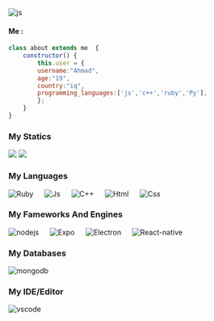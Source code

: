 <img alt="js" src="https://repository-images.githubusercontent.com/588181932/e36ec678-7984-4cdd-8e4c-a3932772ff8e"/>   &emsp;

<h4>Me :</h4>

```js
class about extends me  {
    constructor() {
        this.user = {
        username:"Ahmad",
        age:"19",
        country:"iq",
        programming_languages:['js','c++','ruby','Py'],
        };
    }
}
```
<h3> My Statics</h3>
<p align="left">
<img src="https://github-readme-stats.vercel.app/api?username=tomato186&show_icons=true&theme=radical&count_private=true"/>
<img src="https://github-readme-stats.vercel.app/api/top-langs/?username=tomato186&layout=compact&theme=radical"/>
</p>
<a></a>
<h3> My Languages</h3>
<p>
 <img alt="Ruby" src="https://img.shields.io/badge/ruby-%23CC342D.svg?style=for-the-badge&logo=ruby&logoColor=white"/>
    &emsp;
    <img alt="Js" src="https://img.shields.io/badge/javascript-%23323330.svg?style=for-the-badge&logo=javascript&logoColor=%23F7DF1E"/>
    &emsp;
    <img alt="C++" src="https://img.shields.io/badge/c++-%2300599C.svg?style=for-the-badge&logo=c%2B%2B&logoColor=white"/>
    &emsp;
    <img alt="Html" src="https://img.shields.io/badge/Html5-E54C21?style=for-the-badge&logo=html5&logoColor=white"/>
    &emsp;
    <img alt="Css" src="https://img.shields.io/badge/Css3-214CE5?style=for-the-badge&logo=css3&logoColor=white"/>
    &emsp;
</p>
<a></a>
<h3>My Fameworks And Engines</h3>
<p>
 <img alt="nodejs" src="https://img.shields.io/badge/node.js-6DA55F?style=for-the-badge&logo=node.js&logoColor=white"/>   &emsp;
  <img alt="Expo" src="https://img.shields.io/badge/expo-1C1E24?style=for-the-badge&logo=expo&logoColor=#D04A37"/>   &emsp;
  <img alt="Electron" src="https://img.shields.io/badge/Electron-191970?style=for-the-badge&logo=Electron&logoColor=white"/>   &emsp;
  <img alt="React-native" src="https://img.shields.io/badge/react_native-%2320232a.svg?style=for-the-badge&logo=react&logoColor=%2361DAF"/>   &emsp;
</p>
<a></a>
<h3>My Databases</h3>
<p>
 <img alt="mongodb" src="https://img.shields.io/badge/MongoDB-%234ea94b.svg?style=for-the-badge&logo=mongodb&logoColor=white"/>   &emsp;
 </p>
<a></a>
<h3>My IDE/Editor</h3>
<p>
 <img alt="vscode" src="https://img.shields.io/badge/Visual%20Studio%20Code-0078d7.svg?style=for-the-badge&logo=visual-studio-code&logoColor=white"/>   &emsp;
 
</p>

<!--
**tomato186/tomato186** is a ✨ _special_ ✨ repository because its `README.md` (this file) appears on your GitHub profile.

Here are some ideas to get you started:

- 🔭 I’m currently working on ...
- 🌱 I’m currently learning ...
- 👯 I’m looking to collaborate on ...
- 🤔 I’m looking for help with ...
- 💬 Ask me about ...
- 📫 How to reach me: ...
- 😄 Pronouns: ...
- ⚡ Fun fact: ...
-->
